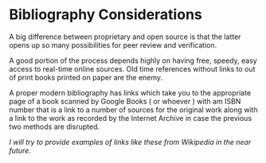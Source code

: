 

Bibliography Considerations
===

A big difference between proprietary and open source is that the latter opens up so many possibilities for peer review and verification.

A good portion of the process depends highly on having free, speedy, easy access to real-time online sources. Old time references without links to out of print books printed on paper are the enemy.

A proper modern bibliography has links which take you to the appropriate page of a book scanned by Google Books ( or whoever ) with am ISBN number that is a link to a number of sources for the original work along with a link to the work as recorded by the Internet Archive in case the previous two methods are disrupted.

_I will try to provide examples of links like these from Wikipedia in the near future._

